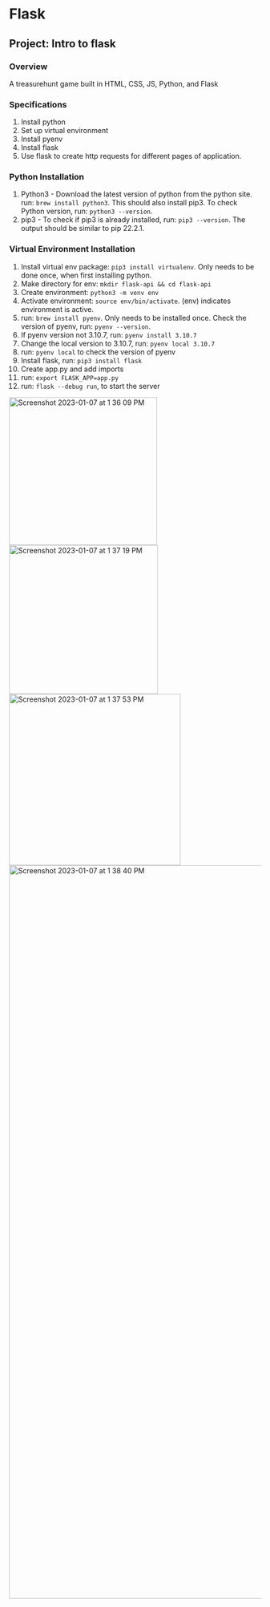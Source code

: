 # Flask

## Project: Intro to flask

### Overview
A treasurehunt game built in HTML, CSS, JS, Python, and Flask

### Specifications
1. Install python
2. Set up virtual environment
3. Install pyenv
4. Install flask
5. Use flask to create http requests for different pages of application.

### Python Installation 
1. Python3 - Download the latest version of python from the python site. run: ```brew install python3```. This should also install pip3. To check Python version, run: ```python3 --version```.
2. pip3 - To check if pip3 is already installed, run: ```pip3 --version```. The output should
be similar to pip 22.2.1.

### Virtual Environment Installation
1. Install virtual env package: ```pip3 install virtualenv```. Only needs to be done once, when first installing python.
2. Make directory for env: ```mkdir flask-api && cd flask-api```
3. Create environment: ```python3 -m venv env```
4. Activate environment: ```source env/bin/activate```. (env) indicates environment is active. 
5. run: ```brew install pyenv```. Only needs to be installed once. Check the version of pyenv, run: ```pyenv --version```.
6. If pyenv version not 3.10.7, run: ```pyenv install 3.10.7```
7. Change the local version to 3.10.7, run: ```pyenv local 3.10.7```
8. run: ```pyenv local``` to check the version of pyenv
9. Install flask, run: ```pip3 install flask```
10. Create app.py and add imports
11. run: ```export FLASK_APP=app.py```
12. run: ```flask --debug run```, to start the server

<img width="295" alt="Screenshot 2023-01-07 at 1 36 09 PM" src="https://user-images.githubusercontent.com/104322947/211171311-3169e3f5-a658-4734-9963-601990657ad5.png">

<img width="297" alt="Screenshot 2023-01-07 at 1 37 19 PM" src="https://user-images.githubusercontent.com/104322947/211171314-dfaa4ed2-7de6-4d2d-8c25-536c0cabc47b.png">

<img width="342" alt="Screenshot 2023-01-07 at 1 37 53 PM" src="https://user-images.githubusercontent.com/104322947/211171316-df4a85c2-49f2-49b5-98c8-d9ad2ac85d91.png">

<img width="1463" alt="Screenshot 2023-01-07 at 1 38 40 PM" src="https://user-images.githubusercontent.com/104322947/211171318-f25f4fae-174c-4733-b612-856e01030bf6.png">








